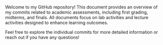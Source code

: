 Welcome to my GitHub repository! This document provides an overview of my commits related to academic assessments, including first grading, midterms, and finals. All documents focus on lab activities and lecture activities designed to enhance learning outcomes.

Feel free to explore the individual commits for more detailed information or reach out if you have any questions!
